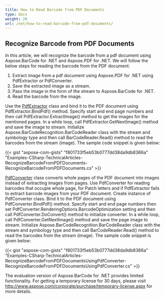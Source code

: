 ```yaml
---
title: How to Read Barcode from PDF Documents
type: docs
weight: 20
url: /net/how-to-read-barcode-from-pdf-documents/
---
```


## **Recognize Barcode from PDF Documents**
In this article, we will recognize the barcode from a pdf document using Aspose.BarCode for .NET and Aspose.PDF for .NET. We will follow the below steps for reading the barcode from the PDF document:

1. Extract image from a pdf document using Aspose.PDF for .NET using PdfExtractor or PdfConverter.
1. Save the extracted image as a stream.
1. Pass the image in the form of the stream to Aspose.BarCode for .NET.
1. Read the barcode from the image.

Use the [PdfExtractor](https://apireference.aspose.com/pdf/net/aspose.pdf.facades/pdfextractor) class and bind it to the PDF document using PdfExtractor.BindPdf() method. Specify start and end page numbers and then call PdfExtractor.ExtractImage() method to get the images for the mentioned pages. In a while loop, call PdfExtractor.GetNextImage() method and save the image to stream. Initialize Aspose.BarCodeRecognition.BarCodeReader class with the stream and symbology type and then call BarCodeReader.Read() method to read the barcodes from the stream (image). The sample code snippet is given below:

{{< gist "aspose-com-gists" "f801733f5eb53b0777dd38da9db8366a" "Examples-CSharp-TechnicalArticles-RecognizeBarcodeFromPDFDocuments-RecognizeBarcodeFromPDFDocuments.cs" >}}

[PdfConverter](https://apireference.aspose.com/pdf/net/aspose.pdf.facades/pdfconverter) class converts whole pages of the PDF document into images instead of extracting images from pages. Use PdfConverter for reading barcodes that occupie whole page, for Patch letters and if PdfExtractor fails to extract barcode images from your PDF document. Create instance of PdfConverter class. Bind it to the PDF document using PdfConverter.BindPdf() method. Specify start and end page numbers then set             PdfConverter.RenderingOptions.BarcodeOptimization setting and then call PdfConverter.DoConvert() method to initialize converter. In a while loop, call PdfConverter.GetNextImage() method and save the page image to stream. Initialize Aspose.BarCodeRecognition.BarCodeReader class with the stream and symbology type and then call BarCodeReader.Read() method to read the barcodes from the stream (image). The sample code snippet is given below:

{{< gist "aspose-com-gists" "f801733f5eb53b0777dd38da9db8366a" "Examples-CSharp-TechnicalArticles-RecognizeBarcodeFromPDFDocumentsUsingPdfConverter-RecognizeBarcodeFromPDFDocumentsUsingPdfConverter.cs" >}}

The evaluation version of Aspose.BarCode for .NET provides limited functionality. For getting a temporary license for 30 days, please visit <http://www.aspose.com/corporate/purchase/temporary-license.aspx> for more details.
